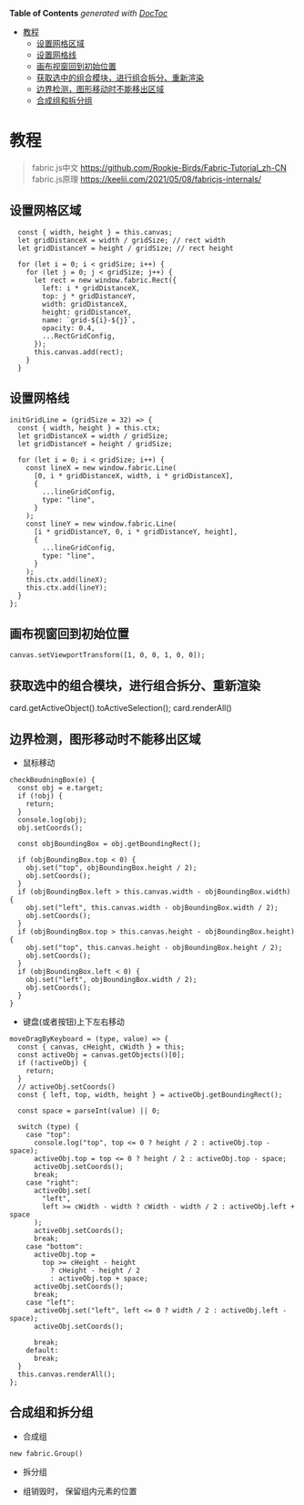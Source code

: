 <!-- START doctoc generated TOC please keep comment here to allow auto update -->
<!-- DON'T EDIT THIS SECTION, INSTEAD RE-RUN doctoc TO UPDATE -->
**Table of Contents**  *generated with [DocToc](https://github.com/thlorenz/doctoc)*

- [教程](#%E6%95%99%E7%A8%8B)
  - [设置网格区域](#%E8%AE%BE%E7%BD%AE%E7%BD%91%E6%A0%BC%E5%8C%BA%E5%9F%9F)
  - [设置网格线](#%E8%AE%BE%E7%BD%AE%E7%BD%91%E6%A0%BC%E7%BA%BF)
  - [画布视窗回到初始位置](#%E7%94%BB%E5%B8%83%E8%A7%86%E7%AA%97%E5%9B%9E%E5%88%B0%E5%88%9D%E5%A7%8B%E4%BD%8D%E7%BD%AE)
  - [获取选中的组合模块，进行组合拆分、重新渲染](#%E8%8E%B7%E5%8F%96%E9%80%89%E4%B8%AD%E7%9A%84%E7%BB%84%E5%90%88%E6%A8%A1%E5%9D%97%E8%BF%9B%E8%A1%8C%E7%BB%84%E5%90%88%E6%8B%86%E5%88%86%E9%87%8D%E6%96%B0%E6%B8%B2%E6%9F%93)
  - [边界检测，图形移动时不能移出区域](#%E8%BE%B9%E7%95%8C%E6%A3%80%E6%B5%8B%E5%9B%BE%E5%BD%A2%E7%A7%BB%E5%8A%A8%E6%97%B6%E4%B8%8D%E8%83%BD%E7%A7%BB%E5%87%BA%E5%8C%BA%E5%9F%9F)
  - [合成组和拆分组](#%E5%90%88%E6%88%90%E7%BB%84%E5%92%8C%E6%8B%86%E5%88%86%E7%BB%84)

<!-- END doctoc generated TOC please keep comment here to allow auto update -->

# 教程
> fabric.js中文   https://github.com/Rookie-Birds/Fabric-Tutorial_zh-CN
> fabric.js原理   https://keelii.com/2021/05/08/fabricjs-internals/

## 设置网格区域

```
  const { width, height } = this.canvas;
  let gridDistanceX = width / gridSize; // rect width
  let gridDistanceY = height / gridSize; // rect height

  for (let i = 0; i < gridSize; i++) {
    for (let j = 0; j < gridSize; j++) {
      let rect = new window.fabric.Rect({
        left: i * gridDistanceX,
        top: j * gridDistanceY,
        width: gridDistanceX,
        height: gridDistanceY,
        name: `grid-${i}-${j}`,
        opacity: 0.4,
        ...RectGridConfig,
      });
      this.canvas.add(rect);
    }
  }

```

## 设置网格线

```
initGridLine = (gridSize = 32) => {
  const { width, height } = this.ctx;
  let gridDistanceX = width / gridSize;
  let gridDistanceY = height / gridSize;

  for (let i = 0; i < gridSize; i++) {
    const lineX = new window.fabric.Line(
      [0, i * gridDistanceX, width, i * gridDistanceX],
      {
        ...lineGridConfig,
        type: "line",
      }
    );
    const lineY = new window.fabric.Line(
      [i * gridDistanceY, 0, i * gridDistanceY, height],
      {
        ...lineGridConfig,
        type: "line",
      }
    );
    this.ctx.add(lineX);
    this.ctx.add(lineY);
  }
};
```


## 画布视窗回到初始位置
```
canvas.setViewportTransform([1, 0, 0, 1, 0, 0]);

```




## 获取选中的组合模块，进行组合拆分、重新渲染
card.getActiveObject().toActiveSelection();
card.renderAll()

## 边界检测，图形移动时不能移出区域
- 鼠标移动
```
checkBoudningBox(e) {
  const obj = e.target;
  if (!obj) {
    return;
  }
  console.log(obj);
  obj.setCoords();

  const objBoundingBox = obj.getBoundingRect();

  if (objBoundingBox.top < 0) {
    obj.set("top", objBoundingBox.height / 2);
    obj.setCoords();
  }
  if (objBoundingBox.left > this.canvas.width - objBoundingBox.width) {
    obj.set("left", this.canvas.width - objBoundingBox.width / 2);
    obj.setCoords();
  }
  if (objBoundingBox.top > this.canvas.height - objBoundingBox.height) {
    obj.set("top", this.canvas.height - objBoundingBox.height / 2);
    obj.setCoords();
  }
  if (objBoundingBox.left < 0) {
    obj.set("left", objBoundingBox.width / 2);
    obj.setCoords();
  }
}
```

- 键盘(或者按钮)上下左右移动
```
moveDragByKeyboard = (type, value) => {
  const { canvas, cHeight, cWidth } = this;
  const activeObj = canvas.getObjects()[0];
  if (!activeObj) {
    return;
  }
  // activeObj.setCoords()
  const { left, top, width, height } = activeObj.getBoundingRect();

  const space = parseInt(value) || 0;

  switch (type) {
    case "top":
      console.log("top", top <= 0 ? height / 2 : activeObj.top - space);
      activeObj.top = top <= 0 ? height / 2 : activeObj.top - space;
      activeObj.setCoords();
      break;
    case "right":
      activeObj.set(
        "left",
        left >= cWidth - width ? cWidth - width / 2 : activeObj.left + space
      );
      activeObj.setCoords();
      break;
    case "bottom":
      activeObj.top =
        top >= cHeight - height
          ? cHeight - height / 2
          : activeObj.top + space;
      activeObj.setCoords();
      break;
    case "left":
      activeObj.set("left", left <= 0 ? width / 2 : activeObj.left - space);
      activeObj.setCoords();

      break;
    default:
      break;
  }
  this.canvas.renderAll();
};
```

## 合成组和拆分组
- 合成组
```
new fabric.Group()
```
- 拆分组

- 组销毁时， 保留组内元素的位置

